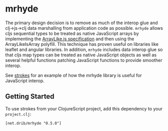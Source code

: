 # mrhyde

The primary design decision is to remove as much of the interop glue
and clj->js->clj data marshalling from application code as possible. 
`mrhyde` allows cljs sequential
types to be treated as native JavaScript arrays by implementing the
[ArrayLike.js specification](https://github.com/dribnet/ArrayLike.js)
and then using the ArrayLikeIsArray polyfill. This technique has
proven useful on libraries like leaflet and angular libraries. In addition,
`mrhyde` includes data interop glue so that cljs map types can be
treated as native JavaScript objects as well as several helpful
functions patching JavaScript functions to provide smoother interop.

See [strokes](https://github.com/dribnet/strokes) for an example of how
the mrhyde library is useful for JavaScript interop.

## Getting Started 

To use strokes from your ClojureScript project, 
add this dependency to your `project.clj`:

    [net.drib/mrhyde "0.5.0"]
